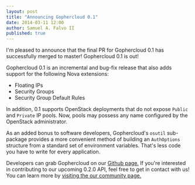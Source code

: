 ```yaml
---
layout: post
title: "Announcing Gophercloud 0.1"
date: 2014-03-11 12:00
author: Samuel A. Falvo II
published: true
---
```


I'm pleased to announce that the final PR for Gophercloud 0.1 has successfully merged to master!  Gophercloud 0.1 is out!

Gophercloud 0.1 is an incremental and bug-fix release that also adds support for the following Nova extensions:

* Floating IPs
* Security Groups
* Security Group Default Rules

In addition, 0.1 supports OpenStack deployments that do not expose `Public` and `Private` IP pools.  Now, pools may possess any name configured by the OpenStack administrator.

As an added bonus to software developers, Gophercloud's `osutil` sub-package provides a more convenient method of building an `AuthOptions` structure from a standard set of environment variables.  That's less code you have to write for every application.

Developers can grab Gophercloud on our [Github page.](https://github.com/rackspace/gophercloud)  If you're interested in contributing to our upcoming 0.2.0 API, feel free to get in contact with us!  You can learn more by [visiting the our community page.](http://gophercloud.io/community.html)

